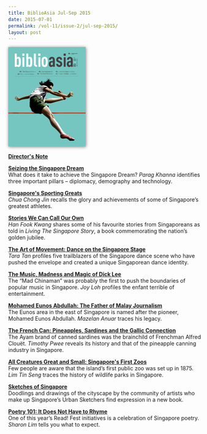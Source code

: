 ```yaml
---
title: BiblioAsia Jul-Sep 2015
date: 2015-07-01
permalink: /vol-11/issue-2/jul-sep-2015/
layout: post
---
```

<img style="width:40%;box-shadow: 1px 1px 8px #808080;" src="/images/vol-11-issue-2/background/background.jpg">

[<b>Director's Note</b>](/vol-11/issue-2/jul-sep-2015/director-note)

[<b>Seizing the Singapore Dream</b>](/vol-11/issue-2/jul-sep-2015/parag-khanna-opinion)<br>What does it take to achieve the Singapore Dream? <i>Parag Khanna</i> identifies three important pillars – diplomacy, demography and technology.

[<b>Singapore's Sporting Greats</b>](/vol-11/issue-2/jul-sep-2015/sg-sport-great)<br><i>Chua Chong Jin</i> recalls the glory and achievements of some of Singapore’s greatest athletes.

[<b>Stories We Can Call Our Own</b>](/vol-11/issue-2/jul-sep-2015/stories)<br> <i>Han Fook Kwang</i> shares some of his favourite stories from Singaporeans as told in *Living The Singapore Story*, a book commemorating the nation’s golden jubilee.

[<b>The Art of Movement: Dance on the Singapore Stage</b>](/vol-11/issue-2/jul-sep-2015/art-of-movement)<br><i>Tara Tan</i> profiles five trailblazers of the Singapore dance scene who have pushed the envelope and created a unique Singaporean dance identity.

[<b>The Music, Madness and Magic of Dick Lee</b>](/vol-11/issue-2/jul-sep-2015/dick-lee)<br>The “Mad Chinaman” was probably the first to push the boundaries of popular music in Singapore. <i>Joy Loh</i> profiles the enfant terrible of entertainment.

[<b>Mohamed Eunos Abdullah: The Father of Malay Journalism</b>](/vol-11/issue-2/jul-sep-2015/malay-journalism)<br>The Eunos area in the east of Singapore is named after the pioneer, Mohamed Eunos Abdullah. <i>Mazelan Anuar</i> traces his legacy. 

[<b>The French Can: Pineapples, Sardines and the Gallic Connection</b>](/vol-11/issue-2/jul-sep-2015/french-can)<br>The Ayam brand of canned sardines was the brainchild of Frenchman Alfred Clouët. <i>Timothy Pwee</i> reveals its history and that of the pineapple canning industry in Singapore.

[<b>All Creatures Great and Small: Singapore's First Zoos</b>](/vol-11/issue-2/jul-sep-2015/sg-first-zoo)<br>Few people are aware that the island’s first public zoo was set up in 1875. <i>Lim Tin Seng</i> traces the history of wildlife parks in Singapore.

[<b>Sketches of Singapore</b>](/vol-11/issue-2/jul-sep-2015/sketches-of-singapore)<br>Doodlings and drawings of the cityscape by the community of artists who make up Singapore’s Urban Sketchers find expression in a new book.

[<b>Poetry 101: It Does Not Have to Rhyme</b>](/vol-11/issue-2/jul-sep-2015/poetry-101)<br>One of this year’s Read! Fest initiatives is a celebration of Singapore poetry. <i>Sharon Lim</i> tells you what to expect.